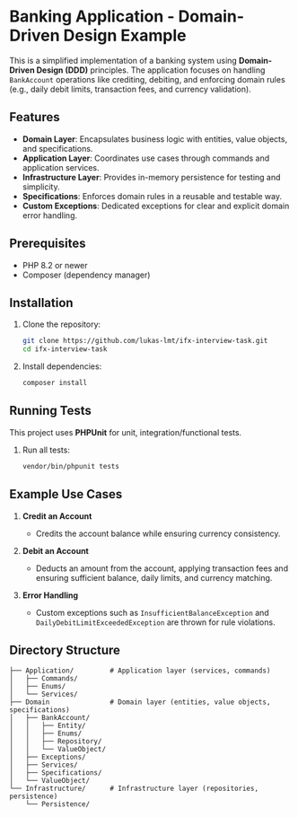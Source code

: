# Banking Application - Domain-Driven Design Example

This is a simplified implementation of a banking system using **Domain-Driven Design (DDD)** principles. The application focuses on handling `BankAccount` operations like crediting, debiting, and enforcing domain rules (e.g., daily debit limits, transaction fees, and currency validation).

## Features

- **Domain Layer**: Encapsulates business logic with entities, value objects, and specifications.
- **Application Layer**: Coordinates use cases through commands and application services.
- **Infrastructure Layer**: Provides in-memory persistence for testing and simplicity.
- **Specifications**: Enforces domain rules in a reusable and testable way.
- **Custom Exceptions**: Dedicated exceptions for clear and explicit domain error handling.

## Prerequisites

- PHP 8.2 or newer
- Composer (dependency manager)

## Installation

1. Clone the repository:
   ```bash
   git clone https://github.com/lukas-lmt/ifx-interview-task.git
   cd ifx-interview-task
   ```

2. Install dependencies:
   ```bash
   composer install
   ```

## Running Tests

This project uses **PHPUnit** for unit, integration/functional tests.

1. Run all tests:
   ```bash
   vendor/bin/phpunit tests
   ```
## Example Use Cases

1. **Credit an Account**
   - Credits the account balance while ensuring currency consistency.

2. **Debit an Account**
   - Deducts an amount from the account, applying transaction fees and ensuring sufficient balance, daily limits, and currency matching.

3. **Error Handling**
   - Custom exceptions such as `InsufficientBalanceException` and `DailyDebitLimitExceededException` are thrown for rule violations.

## Directory Structure

```plaintext
├── Application/         # Application layer (services, commands)
│   ├── Commands/
│   ├── Enums/
│   └── Services/
├── Domain               # Domain layer (entities, value objects, specifications)
│   ├── BankAccount/
│   │   ├── Entity/
│   │   ├── Enums/
│   │   ├── Repository/
│   │   └── ValueObject/
│   ├── Exceptions/
│   ├── Services/
│   ├── Specifications/
│   └── ValueObject/
└── Infrastructure/      # Infrastructure layer (repositories, persistence)
    └── Persistence/

```
